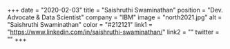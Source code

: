 +++ 
date = "2020-02-03" 
title = "Saishruthi Swaminathan" 
position = "Dev. Advocate & Data Scientist" 
company = "IBM" 
image = "north2021.jpg" 
alt = "Saishruthi Swaminathan" 
color = "#212121" 
link1 = "https://www.linkedin.com/in/saishruthi-swaminathan/" 
link2 = ""
twitter = ""
+++